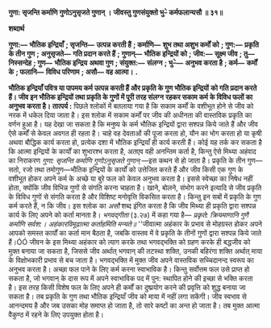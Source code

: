 **गुणा: सृजन्ति कर्माणि गुणोऽनुसृजते गुणान् ।** **जीवस्तु गुणसंयुक्तो भु–े कर्मफलान्यसौ ॥ ३१॥** 

**शब्दार्थ** 

**गुणा:—** **भौतिक इन्द्रियाँ** **; सृजन्ति—** **उत्पन्न करती हैं** **; कर्माणि—** **शुभ तथा अशुभ कर्मों को** **; गुण:—** **प्रकृति के तीन गुण** **;** **अनुसृजते—** **गति प्रदान करते हैं** **; गुणान्—** **भौतिक इन्द्रियों को** **; जीव:—** **सूक्ष्म जीव** **; तु—** **निस्सन्देह** **; गुण—** **भौतिक इन्द्रिय** **अथवा गुण** **; संयुक्त:—** **संलग्न** **; भु–े—** **अनुभव करता है** **; कर्म—** **कर्मों के** **; फलानि—** **विविध परिणाम** **; असौ—** **वह आत्मा।** **.** 

**भौतिक इन्द्रियाँ पवित्र या पापमय कर्म उत्पन्न करती हैं और प्रकृति के गुण भौतिक इन्द्रियों** **को गति प्रदान करते हैं। जीव इन भौतिक इन्द्रियों तथा प्रकृति के गुणों में पूरी तरह संलग्न** **रहकर सकाम कर्म के विविध फलों का अनुभव करता है।** **तात्पर्य :** पिछले श्लोकों में बतलाया गया है कि सकाम कर्मों के वशीभूत होने से जीव को नरक में धकेल दिया जाता है। इस श्लोक में सकाम कर्मों पर जीव की अधीनता की वास्तविक प्रकृति का वर्णन हुआ है। यह देखा जा सकता है कि मनुष्य के कर्म भौतिक इन्द्रियों द्वारा सश्पन्न किये जाते हैं और जीव ऐसे कर्मों से केवल अवगत ही रहता है। चाहे वह देवताओं की पूजा करता हो, यौन का भोग करता हो या कृषी अथवा बौद्धिक कार्य करता हो, प्रत्येक दशा में भौतिक इन्द्रियाँ ही कार्य करती हैं। कोई यह तर्क कर सकता है कि आत्मा इन्द्रियों के कार्यों का शुभारश्भ करता है, अतएव वही अनन्तिम कर्ता है, किन्तु ऐसे मिथ्या अहंवाद का निराकरण *गुणा: सृजन्ति कर्माणि गुणोऽनुसृजते* *गुणान्* —इस कथन से हो जाता है। प्रकृति के तीन गुण—सतो, रजो तथा तमोगुण—भौतिक इन्द्रियों के कार्यों को उत्तेजित करते हैं और जीव किसी एक गुण के वशीभूत होकर अपने कर्म के अच्छे या बुरे फल को केवल अनुभव करता है। इससे स्वेच्छा का निषेध नहीं होता, क्योंकि जीव विभिन्न गुणों से संगति करना चाहता है। खाने, बोलने, संभोग करने इत्यादि से जीव प्रकृति के विविध गुणों से संगति करता है और विशिष्ट मनोवृत्ति विकसित करता है। किन्तु इन सबों में प्रकृति के गुण कर्म करते हैं, न कि जीव। इस श्लोक का *असौ* शब्द इंगित करता है कि जीव मिथ्या ही प्रकृति द्वारा सश्पन्न कार्य के लिए अपने को कर्ता मानता है। *भगवद्गीता* (३.२७) में कहा गया है— *प्रकृते: क्रियमाणानि गुणै कर्माणि सर्वश:।* *अहंकारविमूढात्मा कर्ताहमिति मन्यते॥* ''जीवात्मा अहंकार के प्रभाव से मोहग्रस्त होकर अपने आपको समस्त कार्यों का कर्ता मान बैठता है, जबकि वास्तव में वे प्रकृति के तीनों गुणों द्वारा सश्पन्न किये जाते हैं।ÓÓ जीवन के इस मिथ्या अहंकार को त्याग करके तथा भगवद्भक्ति को ग्रहण करके ही बद्धजीव को मुक्त बनाया जा सकता है, जिससे जीव अर्थात् भगवान् की तटस्था शक्ति, उनकी बहिरंगा शक्ति अर्थात् माया के विक्षोभकारी प्रभाव से बच जाता है। भगवद्भक्ति में मुक्त जीव अपने वास्तविक सच्चिदानन्द स्वरूप का अनुभव करता है। अच्छा फल पाने के लिए कर्म करना स्वाभाविक है। किन्तु सर्वोत्तम फल उसे प्राप्त हो सकता है, जो भगवान् के दास रूप में अपने स्वाभाविक पद में पुन: स्थापित होने की इच्छा से भक्ति करता है। इस तरह किसी विशेष फल के लिए अपने ही कर्मों का दुष्प्रयोग करने की प्रवृत्ति को शुद्ध बनाया जा सकता है। तब प्रकृति के गुण तथा भौतिक इन्द्रियाँ जीव को माया में नहीं लगा सकेंगी। जीव स्वभाव से आनन्दमय है और जब उसका मोह समाप्त हो जाता है, तो सारे कष्टों का अन्त हो जाता है। तब मुक्त आत्मा वैकुण्ठ में रहने के लिए उपयुक्त होता है।  